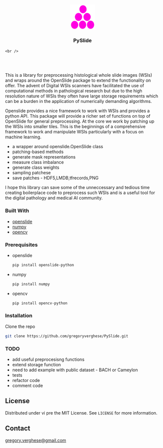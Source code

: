 
<!-- PROJECT LOGO -->
<br />
<p align="center">
  <a href="https://github.com/othneildrew/Best-README-Template">
    <img src="images/logo.png" alt="Logo" width="80" height="80">
  </a>

  <h3 align="center">PySlide</h3>
 
    <br />
</a>
    <br />
    <br />
  </p>
</p>



This is a library for preprocessing histological whole slide images (WSIs) and wraps around the OpenSlide package to extend the functionality on offer. The advent of Digital WSIs scanners have facilitated the use of computational methods in pathological research but due to the high resolution nature of WSIs they often have large storage requirements which can be a burden in the application of numerically demanding algorithms.  

Openslide provides a nice framework to work with WSIs and provides a python API. This package will provide a richer set of functions on top of OpenSlide for general preprocessing. At the core we work by patching up the WSIs into smaller tiles. This is the beginnings of a comprehensive framework to work and manipulate WSIs particularly with a focus on machine learning.  

* a wrapper around openslide.OpenSlide class
* patching-based methods 
* generate mask representations
* measure class imbalance
* generate class weights
* sampling patchese
* save patches - HDF5,LMDB,tfrecords,PNG

I hope this library can save some of the unneccessary and tedious time creating boilerplace code to preprocess such WSIs and is a useful tool for the digital pathology and medical AI community.

### Built With

* [openslide](https://openslide.org/)
* [numpy](https://numpy.org/)
* [opencv](https://opencv.org/)

### Prerequisites

* openslide
  ```sh
  pip install openslide-python
  ```
* numpy
  ```sh
  pip install numpy 
  ```
* opencv
  ```sh
  pip install opencv-python
  ```

### Installation

Clone the repo
   ```sh
   git clone https://github.com/gregoryverghese/PySlide.git
   ```

### TODO

* add useful preprocesisng functions
* extend storage function
* need to add example with public dataset - BACH or Cameylon
* tests
* refactor code
* comment code

<!-- LICENSE -->
## License

Distributed under vi pre  the MIT License. See `LICENSE` for more information.



<!-- CONTACT -->
## Contact

gregory.verghese@gmail.com






